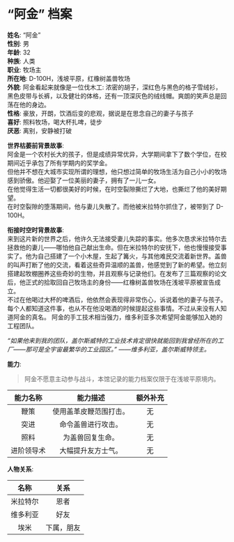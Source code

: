 # “阿金” 档案

**姓名**: “阿金”  
**性别**: 男  
**年龄**: 32  
**种族**: 人类  
**职业**: 牧场主  
**所在地**: D-100H，浅坡平原，红橡树盖兽牧场  
**外貌**: 阿金看起来就像是一位伐木工: 浓密的胡子，深红色与黑色的格子雪绒衫，黑色皮带与长裤，以及健壮的体格，还有一顶深灰色的绒线帽。爽朗的笑声总是回荡在他的身边。  
**性格**: 豪放，开朗，饮酒后变的悲观，据说是在思念自己的妻子与孩子  
**喜好**: 照料牧场，喝大杯扎啤，徒步  
**厌恶**: 离别，安静被打破  

**世界枯萎前背景故事**:  
阿金是一个农村长大的孩子，但是成绩异常优异，大学期间拿下了数个学位，在校期间近乎承包了所有学期内的奖学金。  
但他并不想在大城市实现所谓的理想，他只想过简单的牧场生活为自己小小的牧场感到骄傲。他迎娶了一位美丽的妻子，拥有了一儿一女。  
在他觉得生活一切都很美好的时候，在时空裂隙撕烂了大地，也撕烂了他的美好期望。  
在时空裂隙的堕落期间，他与妻儿失散了。而他被米拉特尔抓住了，被带到了 D-100H。

**衔接时空时背景故事**:  
来到这片新的世界之后，他许久无法接受妻儿失踪的事实。他多次恳求米拉特尔去拯救他的妻儿——哪怕他自己献出生命。但在米拉特尔的安抚下，他也慢慢接受事实了。他为自己搭建了一个小木屋，生起了篝火，与其他难民交流着新世界。盖兽的叫声打断了他的交流，看着这些奇异温顺的盖兽，他感觉到了新的希望。他立刻搭建起牧棚圈养这些奇妙的生物，并且观察与记录他们。在发布了三篇观察的论文后，他正式的拾取回自己牧场主的身份——红橡树盖兽牧场在浅坡平原被宣告成立。  
不过在他喝过大杯的啤酒后，他依然会表现得非常伤心，诉说着他的妻子与孩子。每个人都知道这件事，也从不在他没喝酒的时候提起这些事情。不过从来没有人知道阿金的真名。
阿金的手工技术相当强力，维多利亚多次希望阿金能够加入她的工程团队。

_“如果他来到我的团队，盖尔斯威特的工业技术肯定很快就能回到我曾经所在的工厂——那可是全宇宙最繁华的工业园区。” ——维多利亚，盖尔斯威特领主。_

**能力**:

> 阿金不愿意主动参与战斗，本馆记录的能力档案仅限于在浅坡平原境内。

|  能力名称  |        能力描述        | 额外补充 |
| :--------: | :--------------------: | :------: |
|    鞭策    | 使用盖革皮鞭范围打击。 |    无    |
|    突进    |   命令盖兽进行攻击。   |    无    |
|    照料    |    为盖兽回复生命。    |    无    |
| 进阶领导术 |   大幅提升友方士气。   |    无    |

**人物关系**:

|   名称   |    关系    |
| :------: | :--------: |
| 米拉特尔 |    恩者    |
| 维多利亚 |    好友    |
|   埃米   | 下属，朋友 |

